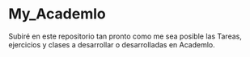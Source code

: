 # My_Academlo
Subiré en este repositorio tan pronto como me sea posible las Tareas, ejercicios y clases a desarrollar o desarrolladas en Academlo.
